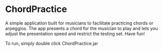 # ChordPractice

A simple application built for musicians to facilitate practicing chords or arpeggios.  The app presents a chord for the musician to play and lets you adjust the presentation speed and restrict the testing set.  Have fun!

To run, simply double click ChordPractice.jar
